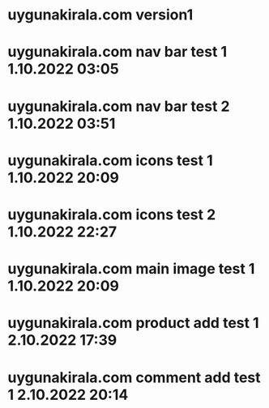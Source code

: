 # uygunakirala.com version1
# uygunakirala.com nav bar test 1 1.10.2022 03:05
# uygunakirala.com nav bar test 2 1.10.2022 03:51
# uygunakirala.com icons test 1 1.10.2022 20:09
# uygunakirala.com icons test 2 1.10.2022 22:27
# uygunakirala.com main image test 1 1.10.2022 20:09
# uygunakirala.com product add test 1 2.10.2022 17:39
# uygunakirala.com comment add test 1 2.10.2022 20:14
